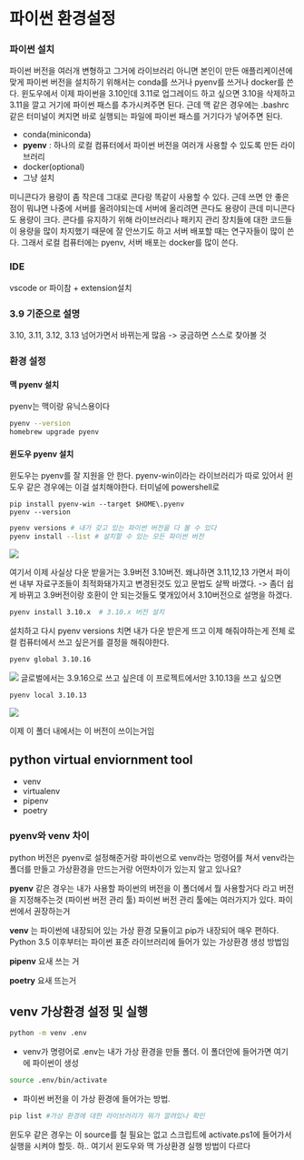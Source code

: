 # 파이썬 환경설정

### 파이썬 설치
파이썬 버전을 여러개 변형하고 그거에 라이브러리 아니면 본인이 만든 애플리케이션에 맞게 파이썬 버전을 설치하기 위해서는 conda를 쓰거나 pyenv를 쓰거나 docker를 쓴다. 윈도우에서 이제 파이썬을 3.10인데 3.11로 업그레이드 하고 싶으면 3.10을 삭제하고 3.11을 깔고 거기에 파이썬 패스를 추가시켜주면 된다. 근데 맥 같은 경우에는 .bashrc 같은 터미널이 켜지면 바로 실행되는 파일에 파이썬 패스를 거기다가 넣어주면 된다.

- conda(miniconda)
- **pyenv** : 하나의 로컬 컴퓨터에서 파이썬 버전을 여러개 사용할 수 있도록 만든 라이브러리
- docker(optional)
- 그냥 설치

미니콘다가 용량이 좀 작은데 그대로 콘다랑 똑같이 사용할 수 있다. 근데 쓰면 안 좋은점이 뭐냐면 나중에 서버를 올려야되는데 서버에 올리려면 콘다도 용량이 큰데 미니콘다도 용량이 크다. 콘다를 유지하기 위해 라이브러리나 패키지 관리 장치들에 대한 코드들이 용량을 많이 차지했기 때문에 잘 안쓰기도 하고 서버 배포할 때는 연구자들이 많이 쓴다. 그래서 로컬 컴퓨터에는 pyenv, 서버 배포는 docker를 많이 쓴다. 

### IDE
vscode or 파이참 + extension설치

### 3.9 기준으로 설명
3.10, 3.11, 3.12, 3.13 넘어가면서 바뀌는게 많음 -> 궁금하면 스스로 찾아볼 것

### 환경 설정

#### 맥 pyenv 설치
pyenv는 맥이랑 유닉스용이다
```bash
pyenv --version
homebrew upgrade pyenv
```
#### 윈도우 pyenv 설치
윈도우는 pyenv를 잘 지원을 안 한다. pyenv-win이라는 라이브러리가 따로 있어서 윈도우 같은 경우에는 이걸 설치해야한다. 터미널에 powershell로 
```shell
pip install pyenv-win --target $HOME\.pyenv 
pyenv --version
```

```bash
pyenv versions # 내가 갖고 있는 파이썬 버전을 다 볼 수 있다
pyenv install --list # 설치할 수 있는 모든 파이썬 버전
```
![](https://velog.velcdn.com/images/soheean1370/post/d0232884-4e2f-4104-a425-03d6a867e228/image.png)

여기서 이제 사실상 다운 받을거는 3.9버전 3.10버전. 왜냐하면 3.11,12,13 가면서 파이썬 내부 자료구조들이 최적화돼가지고 변경된것도 있고 문법도 살짝 바꼈다. -> 좀더 쉽게 바뀌고 3.9버전이랑 호환이 안 되는것들도 몇개있어서 3.10버전으로 설명을 하겠다.

```bash
pyenv install 3.10.x  # 3.10.x 버전 설치
```
설치하고 다시 pyenv versions 치면 내가 다운 받은게 뜨고 이제 해줘야하는게 전체 로컬 컴퓨터에서 쓰고 싶은거를 결정을 해줘야한다. 
```bash
pyenv global 3.10.16
```
![](https://velog.velcdn.com/images/soheean1370/post/bcd43d74-39f7-460e-a874-e733440aaab9/image.png)
글로벌에서는 3.9.16으로 쓰고 싶은데 이 프로젝트에서만 3.10.13을 쓰고 싶으면
```bash
pyenv local 3.10.13
```
![](https://velog.velcdn.com/images/soheean1370/post/d9b3bcbe-50d1-4ebf-8427-9ea24e110d98/image.png)

이제 이 폴더 내에서는 이 버전이 쓰이는거임

## python virtual enviornment tool
- venv
- virtualenv
- pipenv
- poetry
### pyenv와 venv 차이
python 버전은 pyenv로 설정해준거랑 파이썬으로 venv라는 멍령어를 쳐서 venv라는 폴더를 만들고 가상환경을 만드는거랑 어떤차이가 있는지 알고 있나요?

**pyenv** 같은 경우는 내가 사용할 파이썬의 버전을 이 폴더에서 뭘 사용할거다 라고 버전을 지정해주는것 (파이썬 버전 관리 툴)
파이썬 버전 관리 툴에는 여러가지가 있다. 파이썬에서 권장하는거 

**venv** 는 파이썬에 내장되어 있는 가상 환경 모듈이고 pip가 내장되어 매우 편하다. Python 3.5 이후부터는 파이썬 표준 라이브러리에 들어가 있는 가상환경 생성 방법임

**pipenv** 요새 쓰는 거

**poetry** 요새 뜨는거

## venv 가상환경 설정 및 실행
```bash
python -m venv .env
```
- venv가 명령어로 .env는 내가 가상 환경을 만들 폴더. 이 폴더안에 들어가면 여기에 파이썬이 생성
```bash
source .env/bin/activate
```
- 파이썬 버전을 이 가상 환경에 들어가는 방법. 

```bash 
pip list #가상 환경에 대한 라이브러리가 뭐가 깔려있나 확인
```
윈도우 같은 경우는 이 source를 칠 필요는 없고 스크립트에 activate.ps1에 들어가서 실행을 시켜야 할듯. 
하.. 여기서 윈도우와 맥 가상환경 실행 방법이 다르다
